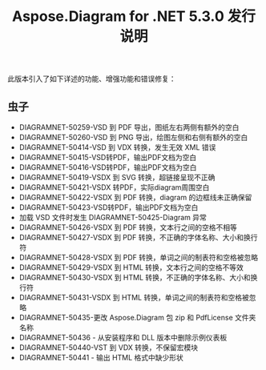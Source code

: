 ﻿---
title: Aspose.Diagram for .NET 5.3.0 发行说明
type: docs
weight: 70
url: /zh/net/aspose-diagram-for-net-5-3-0-release-notes/
---
此版本引入了如下详述的功能、增强功能和错误修复：
## **虫子**
- DIAGRAMNET-50259-VSD 到 PDF 导出，图纸左右两侧有额外的空白
- DIAGRAMNET-50260-VSD 到 PNG 导出，绘图左侧和右侧有额外的空白
- DIAGRAMNET-50414-VSD 到 VDX 转换，发生无效 XML 错误
- DIAGRAMNET-50415-VSD转PDF，输出PDF文档为空白
- DIAGRAMNET-50416-VSD转PDF，输出PDF文档为空白
- DIAGRAMNET-50419-VSDX 到 SVG 转换，超链接呈现不正确
- DIAGRAMNET-50421-VSDX 转PDF，实际diagram周围空白
- DIAGRAMNET-50422-VSDX 到 PDF 转换，diagram 的边框线未正确保留
- DIAGRAMNET-50423-VSD转PDF，输出PDF文档为空白
- 加载 VSD 文件时发生 DIAGRAMNET-50425-Diagram 异常
- DIAGRAMNET-50426-VSDX 到 PDF 转换，文本行之间的空格不相等
- DIAGRAMNET-50427-VSDX 到 PDF 转换，不正确的字体名称、大小和换行符
- DIAGRAMNET-50428-VSDX 到 PDF 转换，单词之间的制表符和空格被忽略
- DIAGRAMNET-50429-VSDX 到 HTML 转换，文本行之间的空格不等效
- DIAGRAMNET-50430-VSDX 到 HTML 转换，不正确的字体名称、大小和换行符
- DIAGRAMNET-50431-VSDX 到 HTML 转换，单词之间的制表符和空格被忽略
- DIAGRAMNET-50435-更改 Aspose.Diagram 包 zip 和 PdfLicense 文件夹名称
- DIAGRAMNET-50436 - 从安装程序和 DLL 版本中删除示例仪表板
- DIAGRAMNET-50440-VST 到 VDX 转换，不保留宏模块
- DIAGRAMNET-50441 - 输出 HTML 格式中缺少形状
